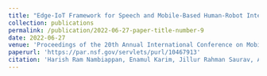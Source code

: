 ```yaml
---
title: "Edge-IoT Framework for Speech and Mobile-Based Human-Robot Interaction"
collection: publications
permalink: /publication/2022-06-27-paper-title-number-9
date: 2022-06-27
venue: 'Proceedings of the 20th Annual International Conference on Mobile Systems, Applications and Services (MobiSys ’22)'
paperurl: 'https://par.nsf.gov/servlets/purl/10467913'
citation: 'Harish Ram Nambiappan, Enamul Karim, Jillur Rahman Saurav, Anushka Srivastav, and Fillia Makedon. "Edge-IoT Framework for Speech and Mobile-Based Human-Robot Interaction." In Proceedings of the 20th Annual International Conference on Mobile Systems, Applications and Services (MobiSys ’22), pp. 527-528. ACM. 2022.'
---
```

